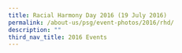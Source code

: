 ```yaml
---
title: Racial Harmony Day 2016 (19 July 2016)
permalink: /about-us/psg/event-photos/2016/rhd/
description: ""
third_nav_title: 2016 Events
---
```

